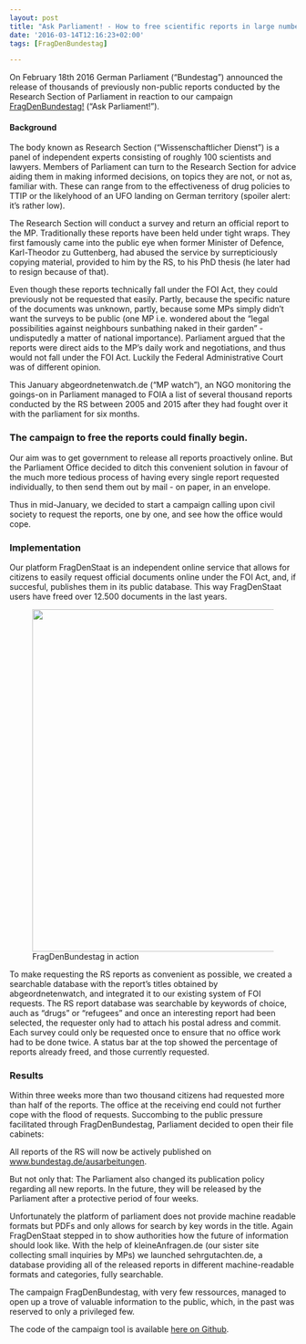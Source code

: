 ```yaml
---
layout: post
title: "Ask Parliament! - How to free scientific reports in large numbers"
date: '2016-03-14T12:16:23+02:00'
tags: [FragDenBundestag]

---
```


On February 18th 2016 German Parliament (“Bundestag”) announced the release of thousands of previously non-public reports conducted by the Research Section of Parliament in reaction to our campaign <a href="http://fragdenbundestag.de/">FragDenBundestag!</a> (“Ask Parliament!”).
<h4>Background</h4>

The body known as Research Section (“Wissenschaftlicher Dienst”) is a panel of independent experts consisting of roughly 100 scientists and lawyers. Members of Parliament can turn to the Research Section for advice aiding them in making informed decisions, on topics they are not, or not as, familiar with. These can range from  to the effectiveness of drug policies to TTIP or the likelyhood of an UFO landing on German territory (spoiler alert: it’s rather low).

The Research Section will conduct a survey and return an official report to the MP. Traditionally these reports have been held under tight wraps. They first famously came into the public eye when former Minister of Defence, Karl-Theodor zu Guttenberg, had abused the service by surrepticiously copying material, provided to him by the RS, to his PhD thesis (he later had to resign because of that).

Even though these reports technically fall under the FOI Act, they could previously not be requested that easily. Partly, because the specific nature of the documents was unknown, partly, because some MPs simply didn’t want the surveys to be public (one MP i.e. wondered about the “legal possibilities against neighbours sunbathing naked in their garden” - undisputedly a matter of national importance). Parliament argued that the reports were direct aids to the MP’s daily work and negotiations, and thus would not fall under the FOI Act. Luckily the Federal Administrative Court was of different opinion.

This January abgeordnetenwatch.de (“MP watch”), an NGO monitoring the goings-on in Parliament  managed to FOIA a list of several thousand reports conducted by the RS between 2005 and 2015  after they had fought over it with the parliament for six months.
<h3>The campaign to free the reports could finally begin.</h3>

Our aim was to get government to release all reports proactively online. But the Parliament Office decided to ditch this convenient solution in favour of the much more tedious process of having every single report requested individually, to then send them out by mail - on paper, in an envelope.

Thus in mid-January, we decided to start a campaign calling upon civil society to request the reports, one by one, and see how the office would cope.
<h3>Implementation</h3>

Our platform FragDenStaat is an independent online service that allows for citizens to easily request official documents online under the FOI Act, and, if succesful, publishes them in its public database. This way FragDenStaat users have freed over 12.500 documents in the last years.

<figure><img src="https://raw.githubusercontent.com/okfde/blog.fragdenstaat.de/gh-pages/_posts/2016/20-1.jpg" width="600"><figcaption>FragDenBundestag in action</figcaption></figure>

To make requesting the RS reports as convenient as possible, we created a searchable database with the report’s titles obtained by abgeordnetenwatch, and integrated it to our existing system of FOI requests. The RS report database was searchable by keywords of choice, auch as “drugs” or “refugees” and once an interesting report had been selected, the requester only had to attach his postal adress and commit. Each survey could only be requested once to ensure that no office work had to be done twice. A status bar at the top showed the percentage of reports already freed, and those currently requested.
<h3>Results</h3>

Within three weeks more than two thousand citizens had requested more than half of the reports. The office at the receiving end could not further cope with the flood of requests. Succombing to the public pressure facilitated through FragDenBundestag, Parliament decided to open their file cabinets:

All reports of the RS will now be actively published on <a href="https://bundestag.de/ausarbeitungen/">www.bundestag.de/ausarbeitungen</a>.

But not only that: The Parliament also changed its publication policy regarding all new reports. In the future, they will be released by the Parliament after a protective period of four weeks.

Unfortunately the platform of parliament does not provide machine readable formats but PDFs and only allows for search by key words in the title. Again FragDenStaat stepped in to show authorities how the future of information should look like. With the help of kleineAnfragen.de (our sister site collecting small inquiries by MPs) we launched sehrgutachten.de, a database providing all of the released reports in different machine-readable formats and categories, fully searchable.

The campaign FragDenBundestag, with very few ressources, managed to open up a trove of valuable information to the public, which, in the past was reserved to only a privileged few.

The code of the campaign tool is available <a href="https://fragdenstaat.de/fds-admin/froide_campaign/">here on Github</a>.

